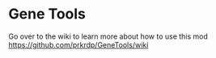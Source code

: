 # Gene Tools

Go over to the wiki to learn more about how to use this mod https://github.com/prkrdp/GeneTools/wiki